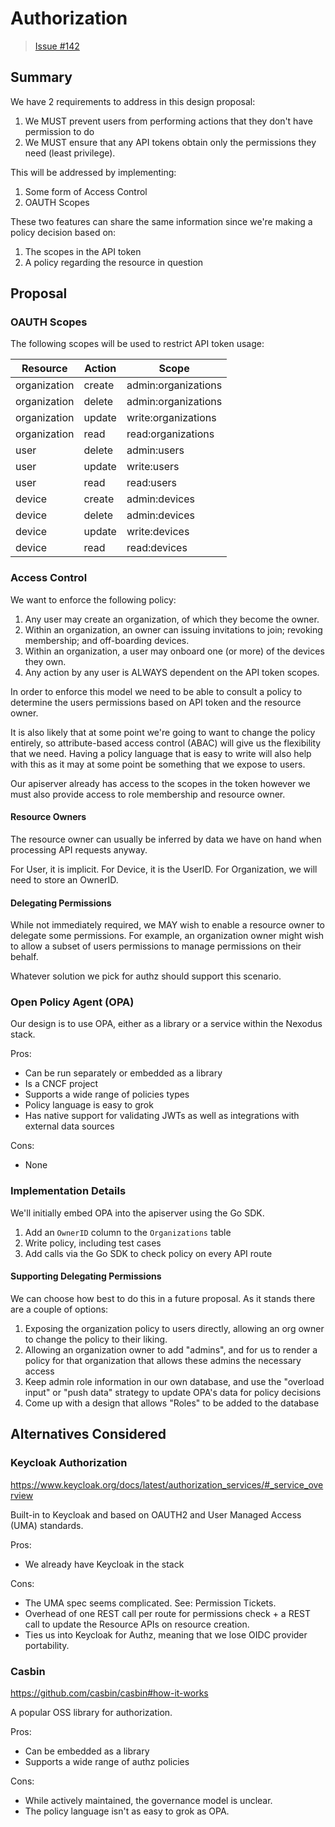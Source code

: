 # Authorization

> [Issue #142](https://github.com/redhat-et/issues/142)

## Summary

We have 2 requirements to address in this design proposal:

1. We MUST prevent users from performing actions that they don't have permission to do
1. We MUST ensure that any API tokens obtain only the permissions they need (least privilege).

This will be addressed by implementing:

1. Some form of Access Control
1. OAUTH Scopes

These two features can share the same information since we're making a policy decision based on:

1. The scopes in the API token
1. A policy regarding the resource in question

## Proposal

### OAUTH Scopes

The following scopes will be used to restrict API token usage:

| Resource | Action | Scope |
|----------|--------|-------|
| organization | create | admin:organizations |
| organization | delete | admin:organizations |
| organization | update | write:organizations |
| organization | read   | read:organizations  |
| user         | delete | admin:users         |
| user         | update | write:users         |
| user         | read   | read:users         |
| device       | create | admin:devices       |
| device       | delete | admin:devices       |
| device       | update | write:devices       |
| device       | read   | read:devices        |

### Access Control

We want to enforce the following policy:

1. Any user may create an organization, of which they become the owner.
1. Within an organization, an owner can issuing invitations to join; revoking membership; and off-boarding devices.
1. Within an organization, a user may onboard one (or more) of the devices they own.
1. Any action by any user is ALWAYS dependent on the API token scopes.

In order to enforce this model we need to be able to consult a policy to determine the users permissions based on API token and the resource owner.

It is also likely that at some point we're going to want to change the policy entirely, so attribute-based access control (ABAC) will give us the flexibility that we need. Having a policy language that is easy to write will also help with this as it may at some point be something that we expose to users.

Our apiserver already has access to the scopes in the token however we must also provide access to role membership and resource owner.

#### Resource Owners

The resource owner can usually be inferred by data we have on hand when processing API requests anyway.

For User, it is implicit.
For Device, it is the UserID.
For Organization, we will need to store an OwnerID.

#### Delegating Permissions

While not immediately required, we MAY wish to enable a resource owner to delegate some permissions. For example, an organization owner might wish to allow a subset of users permissions to manage permissions on their behalf.

Whatever solution we pick for authz should support this scenario.

### Open Policy Agent (OPA)

Our design is to use OPA, either as a library or a service within the Nexodus stack.

Pros:
- Can be run separately or embedded as a library
- Is a CNCF project
- Supports a wide range of policies types
- Policy language is easy to grok
- Has native support for validating JWTs as well as integrations with external data sources

Cons:
- None

### Implementation Details

We'll initially embed OPA into the apiserver using the Go SDK.

1. Add an `OwnerID` column to the `Organizations` table
1. Write policy, including test cases
1. Add calls via the Go SDK to check policy on every API route

#### Supporting Delegating Permissions

We can choose how best to do this in a future proposal.
As it stands there are a couple of options:

1. Exposing the organization policy to users directly, allowing an org owner to change the policy to their liking.
2. Allowing an organization owner to add "admins", and for us to render a policy for that organization that allows these admins the necessary access
3. Keep admin role information in our own database, and use the "overload input" or "push data" strategy to update OPA's data for policy decisions
4. Come up with a design that allows "Roles" to be added to the database

## Alternatives Considered

### Keycloak Authorization

https://www.keycloak.org/docs/latest/authorization_services/#_service_overview

Built-in to Keycloak and based on OAUTH2 and User Managed Access (UMA) standards.

Pros:
- We already have Keycloak in the stack

Cons:
- The UMA spec seems complicated. See: Permission Tickets.
- Overhead of one REST call per route for permissions check + a REST call to update the Resource APIs on resource creation.
- Ties us into Keycloak for Authz, meaning that we lose OIDC provider portability.

### Casbin

https://github.com/casbin/casbin#how-it-works

A popular OSS library for authorization.

Pros:
- Can be embedded as a library
- Supports a wide range of authz policies

Cons:
- While actively maintained, the governance model is unclear.
- The policy language isn't as easy to grok as OPA.
